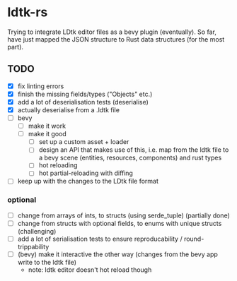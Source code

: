 # ldtk-rs

Trying to integrate LDtk editor files as a bevy plugin (eventually).
So far, have just mapped the JSON structure to Rust data structures (for the most part).

## TODO

- [x] fix linting errors
- [x] finish the missing fields/types ("Objects" etc.)
- [x] add a lot of deserialisation tests (deserialise)
- [x] actually deserialise from a .ldtk file
- [ ] bevy
  - [ ] make it work
  - [ ] make it good
    - [ ] set up a custom asset + loader
    - [ ] design an API that makes use of this, i.e. map from the ldtk file to a bevy scene (entities, resources, components) and rust types
    - [ ] hot reloading
    - [ ] hot partial-reloading with diffing
- [ ] keep up with the changes to the LDtk file format

### optional

- [ ] change from arrays of ints, to structs (using serde_tuple) (partially done)
- [ ] change from structs with optional fields, to enums with unique structs (challenging)
- [ ] add a lot of serialisation tests to ensure reproducability / round-trippability
- [ ] (bevy) make it interactive the other way (changes from the bevy app write to the ldtk file)
  - note: ldtk editor doesn't hot reload though

